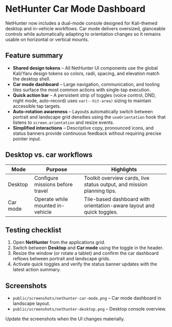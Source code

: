 # NetHunter Car Mode Dashboard

NetHunter now includes a dual-mode console designed for Kali-themed desktop and in-vehicle workflows. Car mode delivers oversized, glanceable controls while automatically adapting to orientation changes so it remains usable on horizontal or vertical mounts.

## Feature summary

- **Shared design tokens** – All NetHunter UI components use the global Kali/Yaru design tokens so colors, radii, spacing, and elevation match the desktop shell.
- **Car mode dashboard** – Large navigation, communication, and tooling tiles surface the most common actions with single-tap execution.
- **Quick action bar** – A persistent strip of toggles (voice control, DND, night mode, auto-record) uses `var(--hit-area)` sizing to maintain accessible tap targets.
- **Auto-rotation awareness** – Layouts automatically switch between portrait and landscape grid densities using the `useOrientation` hook that listens to `screen.orientation` and resize events.
- **Simplified interactions** – Descriptive copy, pronounced icons, and status banners provide continuous feedback without requiring precise pointer input.

## Desktop vs. car workflows

| Mode | Purpose | Highlights |
| --- | --- | --- |
| Desktop | Configure missions before travel | Toolkit overview cards, live status output, and mission planning tips. |
| Car mode | Operate while mounted in-vehicle | Tile-based dashboard with orientation-aware layout and quick toggles. |

## Testing checklist

1. Open **NetHunter** from the applications grid.
2. Switch between **Desktop** and **Car mode** using the toggle in the header.
3. Resize the window (or rotate a tablet) and confirm the car dashboard reflows between portrait and landscape grids.
4. Activate quick toggles and verify the status banner updates with the latest action summary.

## Screenshots

- `public/screenshots/nethunter-car-mode.png` – Car mode dashboard in landscape layout.
- `public/screenshots/nethunter-desktop.png` – Desktop console overview.

Update the screenshots when the UI changes materially.

